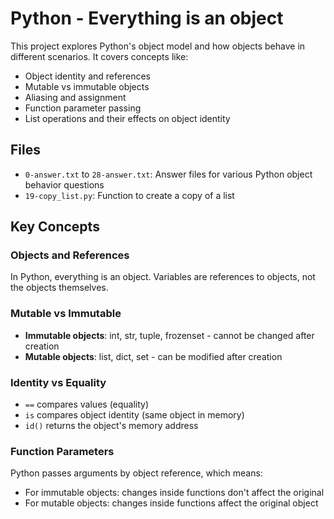 # Python - Everything is an object

This project explores Python's object model and how objects behave in different scenarios. It covers concepts like:

- Object identity and references
- Mutable vs immutable objects
- Aliasing and assignment
- Function parameter passing
- List operations and their effects on object identity

## Files

- `0-answer.txt` to `28-answer.txt`: Answer files for various Python object behavior questions
- `19-copy_list.py`: Function to create a copy of a list

## Key Concepts

### Objects and References
In Python, everything is an object. Variables are references to objects, not the objects themselves.

### Mutable vs Immutable
- **Immutable objects**: int, str, tuple, frozenset - cannot be changed after creation
- **Mutable objects**: list, dict, set - can be modified after creation

### Identity vs Equality
- `==` compares values (equality)
- `is` compares object identity (same object in memory)
- `id()` returns the object's memory address

### Function Parameters
Python passes arguments by object reference, which means:
- For immutable objects: changes inside functions don't affect the original
- For mutable objects: changes inside functions affect the original object
